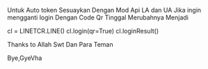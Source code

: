 Untuk Auto token Sesuaykan Dengan Mod Api LA dan UA
Jika ingin mengganti login Dengan Code Qr Tinggal Merubahnya Menjadi 

cl = LINETCR.LINE()
cl.login(qr=True)
cl.loginResult()


Thanks to Allah Swt
Dan Para Teman

Bye,GyeVha